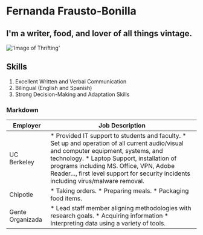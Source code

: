 # Fernanda Frausto-Bonilla
## I'm a writer, food, and lover of all things vintage.  
!['Image of Thrifting'](https://www.goodwillsew.com/hs-fs/hubfs/Interiror%20Thrifter.jpg?width=1200&name=Interiror%20Thrifter.jpg)
## Skills
1. Excellent Written and Verbal Communication
2. Bilingual (English and Spanish)
3. Strong Decision-Making and Adaptation Skills 
### Markdown
| Employer         | Job Description                                                                                                                                                                                                                                                                                                     |
|------------------|---------------------------------------------------------------------------------------------------------------------------------------------------------------------------------------------------------------------------------------------------------------------------------------------------------------------|
| UC Berkeley      | * Provided IT support to students and faculty. * Set up and operation of all current audio/visual and computer equipment, systems, and technology. * Laptop Support, installation of programs including MS. Office, VPN, Adobe Reader…, first level support for security incidents including virus/malware removal. |
| Chipotle         | * Taking orders. * Preparing meals. * Packaging food items.                                                                                                                                                                                                                                                         |
| Gente Organizada | * Lead staff member aligning methodologies with research goals. * Acquiring information * Interpreting data using a variety of tools.                                                                                                                                                                               |
